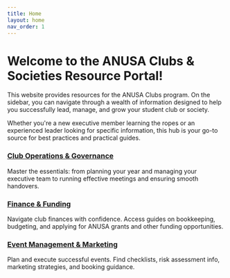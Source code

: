 ```yaml
---
title: Home
layout: home
nav_order: 1
---
```


# Welcome to the ANUSA Clubs & Societies Resource Portal!

This website provides resources for the ANUSA Clubs program. On the sidebar, you can navigate through a wealth of information designed to help you successfully lead, manage, and grow your student club or society.

Whether you're a new executive member learning the ropes or an experienced leader looking for specific information, this hub is your go-to source for best practices and practical guides.

<div class="home-grid">
  <div class="grid-item">
    <h3><a href="{{ '/docs/club-ops-governance/' | relative_url }}">Club Operations & Governance</a></h3>
    <p>Master the essentials: from planning your year and managing your executive team to running effective meetings and ensuring smooth handovers.</p>
  </div>
  <div class="grid-item">
    <h3><a href="{{ '/docs/finance/' | relative_url }}">Finance & Funding</a></h3>
    <p>Navigate club finances with confidence. Access guides on bookkeeping, budgeting, and applying for ANUSA grants and other funding opportunities.</p>
  </div>
  <div class="grid-item">
    <h3><a href="{{ '/docs/events/' | relative_url }}">Event Management & Marketing</a></h3>
    <p>Plan and execute successful events. Find checklists, risk assessment info, marketing strategies, and booking guidance.</p>
  </div>
</div>
